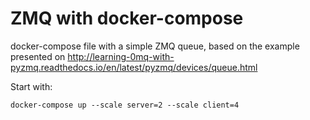 # ZMQ with docker-compose

docker-compose file with a simple ZMQ queue, based on the example presented on
http://learning-0mq-with-pyzmq.readthedocs.io/en/latest/pyzmq/devices/queue.html


Start with:
```
docker-compose up --scale server=2 --scale client=4 
```

